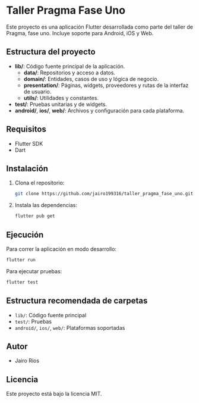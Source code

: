 
# Taller Pragma Fase Uno

Este proyecto es una aplicación Flutter desarrollada como parte del taller de Pragma, fase uno. Incluye soporte para Android, iOS y Web.

## Estructura del proyecto
- **lib/**: Código fuente principal de la aplicación.
  - **data/**: Repositorios y acceso a datos.
  - **domain/**: Entidades, casos de uso y lógica de negocio.
  - **presentation/**: Páginas, widgets, proveedores y rutas de la interfaz de usuario.
  - **utils/**: Utilidades y constantes.
- **test/**: Pruebas unitarias y de widgets.
- **android/**, **ios/**, **web/**: Archivos y configuración para cada plataforma.

## Requisitos
- Flutter SDK
- Dart

## Instalación
1. Clona el repositorio:
	```bash
	git clone https://github.com/jairo199316/taller_pragma_fase_uno.git
	```
2. Instala las dependencias:
	```bash
	flutter pub get
	```

## Ejecución
Para correr la aplicación en modo desarrollo:
```bash
flutter run
```

Para ejecutar pruebas:
```bash
flutter test
```

## Estructura recomendada de carpetas
- `lib/`: Código fuente principal
- `test/`: Pruebas
- `android/`, `ios/`, `web/`: Plataformas soportadas

## Autor
- Jairo Ríos

## Licencia
Este proyecto está bajo la licencia MIT.
